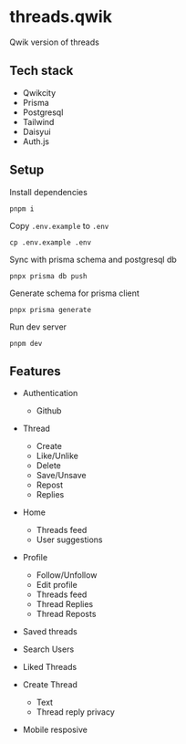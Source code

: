 # threads.qwik

Qwik version of threads

## Tech stack

- Qwikcity
- Prisma
- Postgresql
- Tailwind
- Daisyui
- Auth.js

## Setup

Install dependencies

```
pnpm i
```

Copy `.env.example` to `.env`

```
cp .env.example .env
```

Sync with prisma schema and postgresql db

```
pnpx prisma db push
```

Generate schema for prisma client

```
pnpx prisma generate
```

Run dev server

```
pnpm dev
```

## Features

- Authentication

  - Github

- Thread

  - Create
  - Like/Unlike
  - Delete
  - Save/Unsave
  - Repost
  - Replies

- Home

  - Threads feed
  - User suggestions

- Profile

  - Follow/Unfollow
  - Edit profile
  - Threads feed
  - Thread Replies
  - Thread Reposts

- Saved threads
- Search Users
- Liked Threads

- Create Thread

  - Text
  - Thread reply privacy

- Mobile resposive
